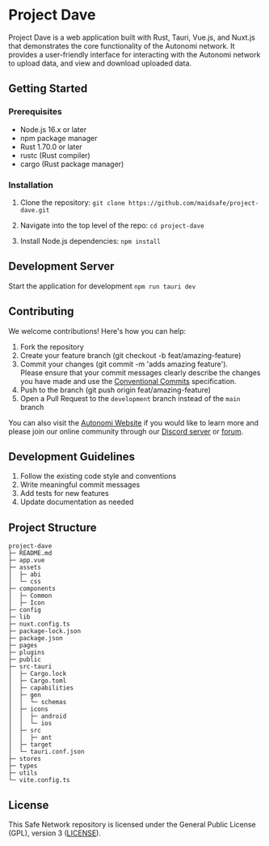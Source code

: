 # Project Dave

Project Dave is a web application built with Rust, Tauri, Vue.js, and Nuxt.js that demonstrates the core functionality of the Autonomi network. It provides a user-friendly interface for interacting with the Autonomi network to upload data, and view and download uploaded data.

## Getting Started

### Prerequisites

- Node.js 16.x or later
- npm package manager
- Rust 1.70.0 or later
- rustc (Rust compiler)
- cargo (Rust package manager)

### Installation

1. Clone the repository: `git clone https://github.com/maidsafe/project-dave.git`

2. Navigate into the top level of the repo: `cd project-dave`

3. Install Node.js dependencies: `npm install`

## Development Server

Start the application for development `npm run tauri dev`

## Contributing

We welcome contributions! Here's how you can help:

1. Fork the repository
2. Create your feature branch (git checkout -b feat/amazing-feature)
3. Commit your changes (git commit -m 'adds amazing feature'). <br>Please ensure that your commit messages clearly describe the changes you have made and use the [Conventional Commits](https://www.conventionalcommits.org/) specification.
4. Push to the branch (git push origin feat/amazing-feature)
5. Open a Pull Request to the `development` branch instead of the `main` branch

You can also visit the [Autonomi Website](https://autonomi.com/) if you would like to learn more and please join our
online community through our [Discord server](https://discord.com/invite/autonomi) or [forum](https://forum.autonomi.community/).

## Development Guidelines

1. Follow the existing code style and conventions
2. Write meaningful commit messages
3. Add tests for new features
4. Update documentation as needed

## Project Structure

```
project-dave
├─ README.md
├─ app.vue
├─ assets
│  ├─ abi
│  └─ css
├─ components
│  ├─ Common
│  ├─ Icon
├─ config
├─ lib
├─ nuxt.config.ts
├─ package-lock.json
├─ package.json
├─ pages
├─ plugins
├─ public
├─ src-tauri
│  ├─ Cargo.lock
│  ├─ Cargo.toml
│  ├─ capabilities
│  ├─ gen
│  │  └─ schemas
│  ├─ icons
│  │  ├─ android
│  │  └─ ios
│  ├─ src
│  │  ├─ ant
│  ├─ target
│  └─ tauri.conf.json
├─ stores
├─ types
├─ utils
└─ vite.config.ts
```

## License

This Safe Network repository is licensed under the General Public License (GPL), version
3 ([LICENSE](http://www.gnu.org/licenses/gpl-3.0.en.html)).
